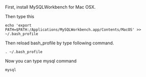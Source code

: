 First, install MySQLWorkbench for Mac OSX.

Then type this

```
echo 'export PATH=$PATH:/Applications/MySQLWorkbench.app/Contents/MacOS' >> ~/.bash_profile
```

Then reload bash_profile by type following command.

```
. ~/.bash_profile
```

Now you can type mysql command

```
mysql
```
